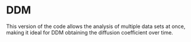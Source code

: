 # DDM
This version of the code allows the analysis of multiple data sets at once, making it ideal for DDM obtaining the diffusion coefficient over time.
